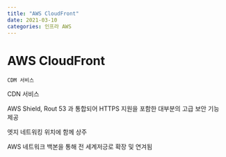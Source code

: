 ```yaml
---
title: "AWS CloudFront"
date: 2021-03-10
categories: 인프라 AWS
---
```


# AWS CloudFront

    CDM 서비스

CDN 서비스

AWS Shield, Rout 53 과 통합되어 HTTPS 지원을 포함한 대부분의 고급 보안 기능 제공

엣지 네트워킹 위치에 함께 상주

AWS 네트워크 백본을 통해 전 세계저긍로 확장 및 연겨됨
